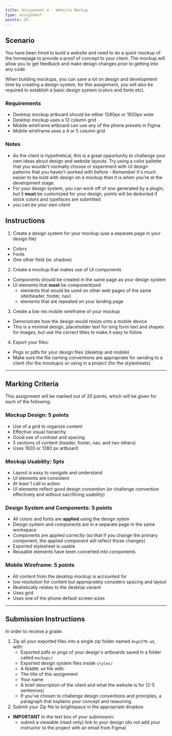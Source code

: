 ```yaml
---
title: Assignment 4 - Website Mockup
type: assignment
points: 20
---
```


## Scenario

You have been hired to build a website and need to do a quick mockup of the homepage to provide a proof of concept to your client. The mockup will allow you to get feedback and make design changes prior to getting into any code.

When building mockups, you can save a lot on design and development time by creating a design system, for this assignment, you will also be required to establish a basic design system (colors and fonts etc).

### Requirements

- Desktop mockup artboard should be either 1280px or 1920px wide
- Desktop mockup uses a 12 column grid
- Mobile wireframe artboard can use any of the phone presets in Figma
- Mobile wireframe uses a 4 or 5 column grid

### Notes

- As the client is hypothetical, this is a great opportunity to challenge your own ideas about design and website layouts. Try using a color pallette that you wouldn't normally choose or experiment with UI design patterns that you haven't worked with before - Remember it's much easier to be bold with design on a mockup than it is when you're at the development stage.
- For your design system, you can work off of one generated by a plugin, but it **must** be customized for your design, points will be deducted if stock colors and typefaces are submitted
- _you can be your own client_

## Instructions

1. Create a design system for your mockup (use a separate page in your design file)

- Colors
- Fonts
- One other field (ie: shadow)

2. Create a mockup that makes use of UI components

- Components should be created in the same page as your design system
- UI elements that **must** be componentized:
  - elements that would be used on other web pages of the same site(header, footer, nav)
  - elements that are repeated on your landing page

3. Create a low res mobile wireframe of your mockup

- Demonstrate how the design would resize onto a mobile device
- This is a minimal design, placeholder text for long form text and shapes for images, but use the correct titles to make it easy to follow

4. Export your files:

- Pngs or pdfs for your design files (desktop and mobile)
- Make sure the file naming conventions are appropriate for sending to a client (for the mockups) or using in a project (for the stylesheets)

---

## Marking Criteria

This assignment will be marked out of 20 points, which will be given for each of the following:

### Mockup Design: 5 points

- Use of a grid to organize content
- Effective visual hierarchy
- Good use of contrast and spacing
- 5 sections of content (header, footer, nav, and two others)
- Uses 1920 or 1280 px artboard

### Mockup Usability: 5pts

- Layout is easy to navigate and understand
- UI elements are consistent
- At least 1 call to action
- UI elements reflect good design convention (or challenge convention effectively and without sacrificing usability)

### Design System and Components: 5 points

- All colors and fonts are **applied** using the design sytem
- Design system and components are in a separate page in the same workspace
- Components are applied correctly (so that if you change the primary component, the applied component will reflect those changes)
- Exported stylesheet is usable
- Reusable elements have been converted into components

### Mobile Wireframe: 5 points

- All content from the desktop mockup is accounted for
- low resolution for content but approprately considers spacing and layout
- Realistically relates to the desktop variant
- Uses grid
- Uses one of the phone default screen sizes

---

## Submission Instructions

In order to receive a grade:

1. Zip all your exported files into a single zip folder named `dsgn270-a4`, with:
   - Exported pdfs or pngs of your design's artboards saved in a folder called `mockups/`
   - Exported design system files inside `styles/`
   - A `README.md` file with:
   - The title of this assignment
   - Your name
   - A brief description of the client and what the website is for (2-5 sentences)
   - If you've chosen to challenge design conventions and principles, a paragraph that explains your concept and reasoning.
2. Submit your Zip file to brightspace in the appropriate dropbox

- **IMPORTANT** In the text box of your submission:
  - submit a viewable (read-only) link to your design (do not add your instructor to the project with an email from Figma)
